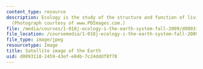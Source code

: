 ```yaml
---
content_type: resource
description: Ecology is the study of the structure and function of living systems.
  (Photograph courtesy of www.PDImages.com.)
file: /media/courses/1-018j-ecology-i-the-earth-system-fall-2009/d0093118245943efe04b7c24dddf8f78_1-018jf09-th.jpg
file_location: /coursemedia/1-018j-ecology-i-the-earth-system-fall-2009/d0093118245943efe04b7c24dddf8f78_1-018jf09-th.jpg
file_type: image/jpeg
resourcetype: Image
title: Satellite image of the Earth
uid: d0093118-2459-43ef-e04b-7c24dddf8f78
---
```

